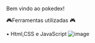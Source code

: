 Bem vindo ao pokedex!

🎮Ferramentas utilizadas 🎮


• Html,CSS e JavaScript 
![image](https://github.com/user-attachments/assets/a3cbbdc4-a127-4ae5-aea7-9093c3820c3d)

